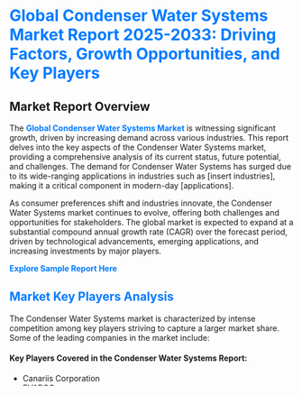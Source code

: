 <h1 style="color: #007BFF;">Global Condenser Water Systems Market Report 2025-2033: Driving Factors, Growth Opportunities, and Key Players</h1>

<section id="overview">
<h2>Market Report Overview</h2>
<p>The <a href="https://www.futuremarketreport.com//industry-report/condenser-water-systems-market" style="color: #007BFF; text-decoration: none;"><strong>Global Condenser Water Systems Market</strong></a> is witnessing significant growth, driven by increasing demand across various industries. This report delves into the key aspects of the Condenser Water Systems market, providing a comprehensive analysis of its current status, future potential, and challenges. The demand for Condenser Water Systems has surged due to its wide-ranging applications in industries such as [insert industries], making it a critical component in modern-day [applications].</p>
<p>As consumer preferences shift and industries innovate, the Condenser Water Systems market continues to evolve, offering both challenges and opportunities for stakeholders. The global market is expected to expand at a substantial compound annual growth rate (CAGR) over the forecast period, driven by technological advancements, emerging applications, and increasing investments by major players.</p>
</section>

<section id="overview">
<p><a href="https://www.futuremarketreport.com//request-sample/reportId=52871" style="color: #007BFF; text-decoration: none;"><strong>Explore Sample Report Here</strong></a></p>
</section>

<section id="key-players">
<h2 style="color: #007BFF;">Market Key Players Analysis</h2>
<p>The Condenser Water Systems market is characterized by intense competition among key players striving to capture a larger market share. Some of the leading companies in the market include:</p>
<h4>Key Players Covered in the Condenser Water Systems Report:</h4>
<ul><li>Canariis Corporation</li><li>EVAPCO</li><li>Baltimore Aircoil Company</li><li>Nalco</li><li>BetterBricks</li><li>Baltimore Aircoil Company</li><li>Scale Free Systems</li><li>Greentech corporation</li><li>Arc Water Treatment Company</li><li>AERCO</li></ul>
<h4>Condenser Water Systems Market Segmentation by Type:</h4>
<ul><li>Direct Cooling Water System</li><li>Circulating Cooling Water System</li></ul>

<h4>Condenser Water Systems Market Segmentation by Application:</h4>
<ul><li>Automotvie</li><li>Machinery</li><li>Electrical</li><li>Others</li></ul>
<p><strong>Key Strategies Adopted by Market Players:</strong></p>
<ul>
<li>Innovation and R&D</li>
<li>Geographical Expansion</li>
<li>Sustainability Initiatives</li>
<li>Mergers and Acquisitions</li>
</ul>
</section>

<section>
<p><strong>Read Full Analysis: </strong></p><a href="https://www.futuremarketreport.com//industry-report/condenser-water-systems-market" style="color: #007BFF; text-decoration: none;"><strong>https://www.futuremarketreport.com//industry-report/condenser-water-systems-market</strong></a>
<h3 style="color: #007BFF;">Strategic Questions Addressed:</h3>
</section>

<section id="driving-factors">
<h2 style="color: #007BFF;">Market Driving Factors</h2>
<ul>
<li><strong>Rising Demand Across Industries:</strong> The increasing adoption of Condenser Water Systems in industries such as [specific industries] is a major growth driver. Its versatile applications and cost-effectiveness make it a preferred choice among manufacturers.</li>
<li><strong>Technological Advancements:</strong> Continuous innovations in production and application technologies have enhanced the efficiency and performance of Condenser Water Systems, further boosting market demand.</li>
<li><strong>Sustainability and Eco-Friendly Initiatives:</strong> With growing environmental concerns, the demand for sustainable Condenser Water Systems solutions has surged. Companies are investing in eco-friendly variants to align with global sustainability goals.</li>
<li><strong>Growing Population and Urbanization:</strong> The rising global population and rapid urbanization have increased the demand for [specific products], where Condenser Water Systems plays a vital role in meeting consumer needs.</li>
<li><strong>Government Policies and Incentives:</strong> Supportive government regulations and incentives for industries using Condenser Water Systems have created a conducive environment for market growth.</li>
</ul>
</section>

<section id="growth-opportunities">
<h2 style="color: #007BFF;">Market Growth Opportunities</h2>
<ul>
<li><strong>Emerging Markets:</strong> Developing economies in regions such as Asia-Pacific, Latin America, and Africa present untapped potential for the Condenser Water Systems market. Increasing industrialization and urbanization in these regions are key growth drivers.</li>
<li><strong>Innovative Product Development:</strong> Companies investing in R&D to create innovative Condenser Water Systems products with enhanced features and applications are likely to gain a competitive edge.</li>
<li><strong>Expansion into Niche Applications:</strong> The versatility of Condenser Water Systems allows it to be utilized in niche markets such as [specific niches], creating opportunities for growth and diversification.</li>
<li><strong>E-commerce Growth:</strong> The rise of e-commerce platforms has created a surge in demand for Condenser Water Systems used in [specific applications], further boosting market growth.</li>
<li><strong>Strategic Partnerships and Collaborations:</strong> Industry players are forming partnerships to leverage shared expertise and resources, driving the development and adoption of Condenser Water Systems products globally.</li>
</ul>
</section>

<section id="trending-factors">
<h2 style="color: #007BFF;">Market Trending Factors</h2>
<ul>
<li><strong>Digital Transformation:</strong> The integration of digital technologies in the production and distribution of Condenser Water Systems has improved efficiency and customer satisfaction.</li>
<li><strong>Customization and Personalization:</strong> Consumers are increasingly seeking personalized Condenser Water Systems solutions tailored to their specific needs, prompting companies to offer customizable options.</li>
<li><strong>Sustainability and Circular Economy:</strong> The push towards a circular economy has driven demand for recyclable and reusable Condenser Water Systems solutions.</li>
<li><strong>Increased Investment in R&D:</strong> Companies are allocating significant resources to research and development, resulting in breakthroughs in Condenser Water Systems technology and applications.</li>
<li><strong>Regulatory Compliance:</strong> Adherence to strict regulatory standards, particularly in industries like [specific industries], is influencing product development and quality in the Condenser Water Systems market.</li>
<li><strong>Focus on Cost-Effectiveness:</strong> Businesses are exploring cost-efficient Condenser Water Systems solutions without compromising on quality, making the market more competitive.</li>
</ul>
</section>

<section>
<p><strong>Get Full Report: </strong></p><a href="https://www.futuremarketreport.com//industry-report/condenser-water-systems-market" style="color: #007BFF; text-decoration: none;"><strong>https://www.futuremarketreport.com//industry-report/condenser-water-systems-market</strong></a>
<h3 style="color: #007BFF;">Strategic Questions Addressed:</h3>
</section>


<section id="regional-analysis">
<h2 style="color: #007BFF;">Market Regional Analysis</h2>
<p>The global Condenser Water Systems market exhibits varied growth patterns across different regions. The key regions analyzed in this report include North America, Europe, Asia-Pacific, Latin America, and the Middle East & Africa:</p>
<ul>
<li><strong>North America:</strong> This region remains a dominant player in the Condenser Water Systems market due to its advanced industrial infrastructure and high adoption of new technologies. The U.S. and Canada are leading markets in this region.</li>
<li><strong>Europe:</strong> Europe has witnessed steady growth in the Condenser Water Systems market, driven by stringent environmental regulations and a focus on sustainability. Key countries include Germany, France, and the U.K.</li>
<li><strong>Asia-Pacific:</strong> The Asia-Pacific region is experiencing rapid growth, fueled by industrialization, urbanization, and increasing demand for Condenser Water Systems in countries like China, India, and Japan.</li>
<li><strong>Latin America:</strong> Emerging markets in Latin America, such as Brazil and Mexico, present significant opportunities for the Condenser Water Systems market, supported by growing industrial activities and investments.</li>
<li><strong>Middle East & Africa:</strong> The region’s growth is driven by expanding industries, infrastructure development, and increasing demand for Condenser Water Systems in sectors like [specific sectors].</li>
</ul>
</section>

<footer>
<h2 style="color: #007BFF;">About FUTURE MARKET REPORT</h2>
<p>We are a trusted name in market research and advisory services, delivering actionable insights and strategic support to businesses across diverse industries. Our expertise lies in offering:</p>

<p>Stay ahead in today’s competitive landscape with our tailored research solutions.</p>

<h2 style="color: #007BFF;">Contact Us:</h2>
<p><strong>FUTURE MARKET REPORT</strong></p>
<p>📞 <strong>+91 (883) 074-8030</strong></p>
<p>📧 <strong><a href="mailto:help@futuremarketreport.com" style="color: #007BFF;">help@futuremarketreport.com</a></strong></p>
<p>🌐 <strong><a href="https://www.futuremarketreport.com/" style="color: #007BFF;">Visit Our Website</a></strong></p>
</footer>